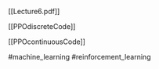 [[Lecture6.pdf]]

[[PPOdiscreteCode]]

[[PPOcontinuousCode]]

#machine_learning #reinforcement_learning 
